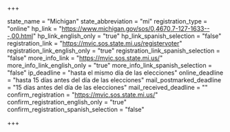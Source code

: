+++

state_name = "Michigan"
state_abbreviation = "mi"
registration_type = "online"
hp_link = "https://www.michigan.gov/sos/0,4670,7-127-1633---,00.html"
hp_link_english_only = "true"
hp_link_spanish_selection = "false"
registration_link = "https://mvic.sos.state.mi.us/registervoter"
registration_link_english_only = "true"
registration_link_spanish_selection = "false"
more_info_link = "https://mvic.sos.state.mi.us/"
more_info_link_english_only = "true"
more_info_link_spanish_selection = "false"
ip_deadline = "hasta el mismo día de las elecciones"
online_deadline = "hasta 15 días antes del día de las elecciones"
mail_postmarked_deadline = "15 días antes del día de las elecciones"
mail_received_deadline = ""
confirm_registration = "https://mvic.sos.state.mi.us/"
confirm_registration_english_only = "true"
confirm_registration_spanish_selection = "false"

+++